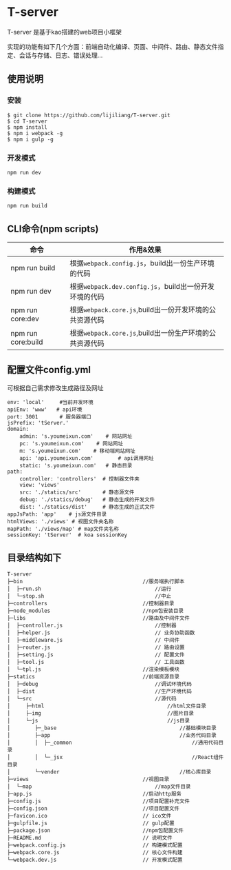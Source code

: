 # T-server

T-server 是基于kao搭建的web项目小框架

实现的功能有如下几个方面：前端自动化编译、页面、中间件、路由、静态文件指定、会话与存储、日志、错误处理...

## 使用说明

### 安装
```shell
$ git clone https://github.com/lijiliang/T-server.git
$ cd T-server
$ npm install
$ npm i webpack -g
$ npm i gulp -g
```
### 开发模式
```shell
npm run dev
```

### 构建模式
```shell
npm run build
```

## CLI命令(npm scripts)
| 命令            | 作用&效果      |
| --------------- | ------------- |
| npm run build   | 根据`webpack.config.js`，build出一份生产环境的代码 |
| npm run dev     | 根据`webpack.dev.config.js`，build出一份开发环境的代码 |
| npm run core:dev   | 根据`webpack.core.js`,build出一份开发环境的公共资源代码 |
| npm run core:build   | 根据`webpack.core.js`,build出一份生产环境的公共资源代码 |

## 配置文件config.yml

可根据自己需求修改生成路径及网址

```
env: 'local'     #当前开发环境
apiEnv: 'www'   # api环境
port: 3001       # 服务器端口
jsPrefix: 'tServer.'
domain:
    admin: 's.youmeixun.com'    # 网站网址
    pc: 's.youmeixun.com'    # 网站网址
    m: 's.youmeixun.com'    # 移动端网站网址
    api: 'api.youmeixun.com'        # api调用网址
    static: 's.youmeixun.com'   # 静态目录
path:
    controller: 'controllers'  # 控制器文件夹
    view: 'views'
    src: './statics/src'       # 静态源文件
    debug: './statics/debug'   # 静态生成的开发文件
    dist: './statics/dist'     # 静态生成的正式文件
appJsPath: 'app'    # js源文件目录
htmlViews: './views' # 视图文件夹名称
mapPath: './views/map' # map文件夹名称
sessionKey: 'tServer'  # koa sessionKey
```

## 目录结构如下
```
T-server
├─bin                                       //服务端执行脚本
│  ├─run.sh                                     //运行
│  └─stop.sh                                    //中止
├─controllers                               //控制器目录
├─node_modules                              //npm包安装目录
├─libs                                      //路由及中间件文件
│  ├─controller.js                              //控制器
│  ├─helper.js                                  // 业务协助函数
│  ├─middleware.js                              // 中间件
│  ├─router.js                                  // 路由设置
│  ├─setting.js                                 // 配置文件
│  ├─tool.js                                    // 工具函数
│  └─tpl.js                                 //渲染模板模块
├─statics                                   //前端资源目录
│  ├─debug                                      //调试环境代码
│  ├─dist                                       //生产环境代码
│  └─src                                        //源代码
│     ├─html                                        //html文件目录
│     ├─img                                         //图片目录
│     └─js                                          //js目录
│        ├─_base                                        //基础模块目录
│        ├─app                                          //业务代码目录
│        │  ├─_common                                       //通用代码目录
│        │  └─_jsx                                          //React组件目录
│        └─vender                                       //核心库目录
├─views                                     //视图目录
│  └─map                                        //map文件目录
├─app.js                                    //启动http服务
├─config.js                                 //项目配置补充文件
├─config.json                               //项目配置文件
├─favicon.ico                               // ico文件
├─gulpfile.js                               // gulp配置
├─package.json                              //npm包配置文件
├─README.md                                 // 说明文件
├─webpack.config.js                         // 构建模式配置
├─webpack.core.js                           // 核心文件构建
└─webpack.dev.js                            // 开发模式配置
```
